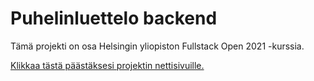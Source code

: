 # **Puhelinluettelo backend** 
 
Tämä projekti on osa Helsingin yliopiston Fullstack Open 2021 -kurssia.

[Klikkaa tästä päästäksesi projektin nettisivuille.](https://whispering-springs-76267.herokuapp.com/) 

